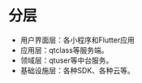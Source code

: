 # 分层

<!--
准确定义待完善。
UML图根据此分层重新组织。
-->

- 用户界面层：各小程序和Flutter应用
- 应用层：qtclass等服务端。
- 领域层：qtuser等中台服务。
- 基础设施层：各种SDK、各种云等。
